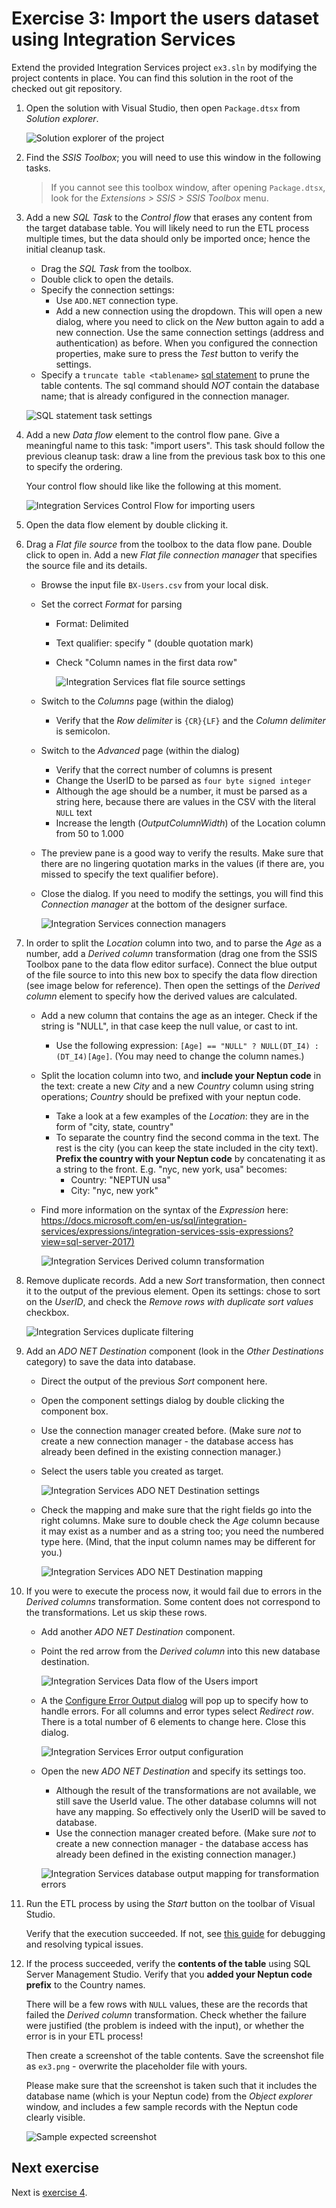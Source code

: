 # Exercise 3: Import the users dataset using Integration Services

Extend the provided Integration Services project `ex3.sln` by modifying the project contents in place. You can find this solution in the root of the checked out git repository.

1. Open the solution with Visual Studio, then open `Package.dtsx` from _Solution explorer_.

   ![Solution explorer of the project](images/exercise/is-solution-explorer.png)

1. Find the _SSIS Toolbox_; you will need to use this window in the following tasks.

   > If you cannot see this toolbox window, after opening `Package.dtsx`, look for the _Extensions > SSIS > SSIS Toolbox_ menu.

1. Add a new _SQL Task_ to the _Control flow_ that erases any content from the target database table. You will likely need to run the ETL process multiple times, but the data should only be imported once; hence the initial cleanup task.

   - Drag the _SQL Task_ from the toolbox.
   - Double click to open the details.
   - Specify the connection settings:
     - Use `ADO.NET` connection type.
     - Add a new connection using the dropdown. This will open a new dialog, where you need to click on the _New_ button again to add a new connection. Use the same connection settings (address and authentication) as before. When you configured the connection properties, make sure to press the _Test_ button to verify the settings.
   - Specify a `truncate table <tablename>` [sql statement](https://docs.microsoft.com/en-us/sql/t-sql/statements/truncate-table-transact-sql?view=sql-server-2017) to prune the table contents. The sql command should _NOT_ contain the database name; that is already configured in the connection manager.

   ![SQL statement task settings](images/exercise/is-create-sql-connection.png)

1. Add a new _Data flow_ element to the control flow pane. Give a meaningful name to this task: "import users". This task should follow the previous cleanup task: draw a line from the previous task box to this one to specify the ordering.

   Your control flow should like like the following at this moment.

   ![Integration Services Control Flow for importing users](images/exercise/is-users-control-flow.png)

1. Open the data flow element by double clicking it.

1. Drag a _Flat file source_ from the toolbox to the data flow pane. Double click to open in. Add a new _Flat file connection manager_ that specifies the source file and its details.

   - Browse the input file `BX-Users.csv` from your local disk.
   - Set the correct _Format_ for parsing

     - Format: Delimited
     - Text qualifier: specify " (double quotation mark)
     - Check "Column names in the first data row"

       ![Integration Services flat file source settings](images/exercise/is-users-flat-file-conn.png)

   - Switch to the _Columns_ page (within the dialog)
     - Verify that the _Row delimiter_ is `{CR}{LF}` and the _Column delimiter_ is semicolon.
   - Switch to the _Advanced_ page (within the dialog)
     - Verify that the correct number of columns is present
     - Change the UserID to be parsed as `four byte signed integer`
     - Although the age should be a number, it must be parsed as a string here, because there are values in the CSV with the literal `NULL` text
     - Increase the length (_OutputColumnWidth_) of the Location column from 50 to 1.000
   - The preview pane is a good way to verify the results. Make sure that there are no lingering quotation marks in the values (if there are, you missed to specify the text qualifier before).
   - Close the dialog. If you need to modify the settings, you will find this _Connection manager_ at the bottom of the designer surface.

     ![Integration Services connection managers](images/exercise/is-connection-managers.png)

1. In order to split the _Location_ column into two, and to parse the _Age_ as a number, add a _Derived column_ transformation (drag one from the SSIS Toolbox pane to the data flow editor surface). Connect the blue output of the file source to into this new box to specify the data flow direction (see image below for reference). Then open the settings of the _Derived column_ element to specify how the derived values are calculated.

   - Add a new column that contains the age as an integer. Check if the string is "NULL", in that case keep the null value, or cast to int.
     - Use the following expression: `[Age] == "NULL" ? NULL(DT_I4) : (DT_I4)[Age]`. (You may need to change the column names.)
   - Split the location column into two, and **include your Neptun code** in the text: create a new _City_ and a new _Country_ column using string operations; _Country_ should be prefixed with your neptun code.
     - Take a look at a few examples of the _Location_: they are in the form of "city, state, country"
     - To separate the country find the second comma in the text. The rest is the city (you can keep the state included in the city text). **Prefix the country with your Neptun code** by concatenating it as a string to the front. E.g. "nyc, new york, usa" becomes:
       - Country: "NEPTUN usa"
       - City: "nyc, new york"
   - Find more information on the syntax of the _Expression_ here: <https://docs.microsoft.com/en-us/sql/integration-services/expressions/integration-services-ssis-expressions?view=sql-server-2017)>

     ![Integration Services Derived column transformation](images/exercise/is-users-derived-col.png)

1. Remove duplicate records. Add a new _Sort_ transformation, then connect it to the output of the previous element. Open its settings: chose to sort on the _UserID_, and check the _Remove rows with duplicate sort values_ checkbox.

   ![Integration Services duplicate filtering](images/exercise/is-users-sorting.png)

1. Add an _ADO NET Destination_ component (look in the _Other Destinations_ category) to save the data into database.

   - Direct the output of the previous _Sort_ component here.
   - Open the component settings dialog by double clicking the component box.
   - Use the connection manager created before. (Make sure _not_ to create a new connection manager - the database access has already been defined in the existing connection manager.)
   - Select the users table you created as target.

     ![Integration Services ADO NET Destination settings](images/exercise/is-users-adonet-destination.png)

   - Check the mapping and make sure that the right fields go into the right columns. Make sure to double check the _Age_ column because it may exist as a number and as a string too; you need the numbered type here. (Mind, that the input column names may be different for you.)

     ![Integration Services ADO NET Destination mapping](images/exercise/is-users-adonet-mapping.png)

1. If you were to execute the process now, it would fail due to errors in the _Derived columns_ transformation. Some content does not correspond to the transformations. Let us skip these rows.

   - Add another _ADO NET Destination_ component.
   - Point the red arrow from the _Derived column_ into this new database destination.

     ![Integration Services Data flow of the Users import](images/exercise/is-users-data-flow.png)

   - A the [Configure Error Output dialog](https://docs.microsoft.com/en-us/sql/integration-services/configure-an-error-output-in-a-data-flow-component) will pop up to specify how to handle errors. For all columns and error types select _Redirect row_. There is a total number of 6 elements to change here. Close this dialog.

     ![Integration Services Error output configuration](images/exercise/is-users-error-output.png)

   - Open the new _ADO NET Destination_ and specify its settings too.

     - Although the result of the transformations are not available, we still save the UserId value. The other database columns will not have any mapping. So effectively only the UserID will be saved to database.
     - Use the connection manager created before. (Make sure _not_ to create a new connection manager - the database access has already been defined in the existing connection manager.)

     ![Integration Services database output mapping for transformation errors](images/exercise/is-users-adonet-mapping-for-errors.png)

1. Run the ETL process by using the _Start_ button on the toolbar of Visual Studio.

   Verify that the execution succeeded. If not, see [this guide](mssql-bi-software-intro.md) for debugging and resolving typical issues.

1. If the process succeeded, verify the **contents of the table** using SQL Server Management Studio. Verify that you **added your Neptun code prefix** to the Country names.

   There will be a few rows with `NULL` values, these are the records that failed the _Derived column_ transformation. Check whether the failure were justified (the problem is indeed with the input), or whether the error is in your ETL process!

   Then create a screenshot of the table contents. Save the screenshot file as `ex3.png` - overwrite the placeholder file with yours.

   Please make sure that the screenshot is taken such that it includes the database name (which is your Neptun code) from the _Object explorer_ window, and includes a few sample records with the Neptun code clearly visible.

   ![Sample expected screenshot](images/exercise/users-table-verify-content.png)

## Next exercise

Next is [exercise 4](exercise4.md).
